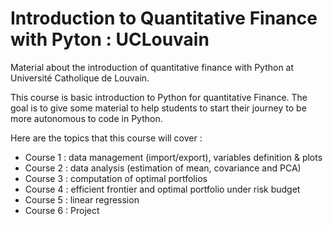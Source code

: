 # Introduction to Quantitative Finance with Pyton : UCLouvain
Material about the introduction of quantitative finance with Python at Université Catholique de Louvain.

This course is basic introduction to Python for quantitative Finance. The goal is to give some material to help students to start their journey to be more autonomous to code in Python.

Here are the topics that this course will cover :

  - Course 1 : data management (import/export), variables definition & plots
  - Course 2 : data analysis (estimation of mean, covariance and PCA)
  - Course 3 : computation of optimal portfolios
  - Course 4 : efficient frontier and optimal portfolio under risk budget
  - Course 5 : linear regression
  - Course 6 : Project
